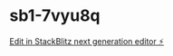 # sb1-7vyu8q

[Edit in StackBlitz next generation editor ⚡️](https://stackblitz.com/~/github.com/wyattmac/sb1-7vyu8q)